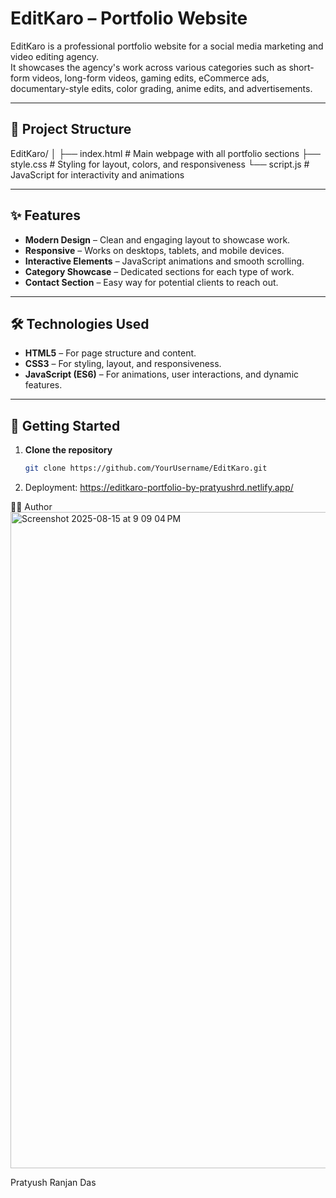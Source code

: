 # EditKaro – Portfolio Website

EditKaro is a professional portfolio website for a social media marketing and video editing agency.  
It showcases the agency's work across various categories such as short-form videos, long-form videos, gaming edits, eCommerce ads, documentary-style edits, color grading, anime edits, and advertisements.

---

## 📂 Project Structure


EditKaro/
│
├── index.html # Main webpage with all portfolio sections
├── style.css # Styling for layout, colors, and responsiveness
└── script.js # JavaScript for interactivity and animations


---

## ✨ Features

- **Modern Design** – Clean and engaging layout to showcase work.
- **Responsive** – Works on desktops, tablets, and mobile devices.
- **Interactive Elements** – JavaScript animations and smooth scrolling.
- **Category Showcase** – Dedicated sections for each type of work.
- **Contact Section** – Easy way for potential clients to reach out.

---

## 🛠️ Technologies Used

- **HTML5** – For page structure and content.
- **CSS3** – For styling, layout, and responsiveness.
- **JavaScript (ES6)** – For animations, user interactions, and dynamic features.

---

## 🚀 Getting Started

1. **Clone the repository**
   ```bash
   git clone https://github.com/YourUsername/EditKaro.git

2. Deployment:
    https://editkaro-portfolio-by-pratyushrd.netlify.app/

👨‍💻 Author
<img width="1680" height="1050" alt="Screenshot 2025-08-15 at 9 09 04 PM" src="https://github.com/user-attachments/assets/2d6cae69-ee5c-46c8-82c3-811f0a0690a3" />

Pratyush Ranjan Das
